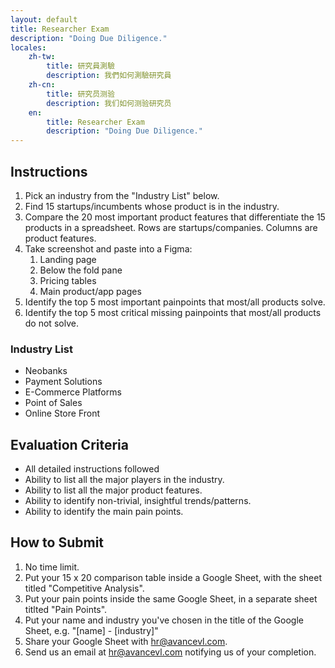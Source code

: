 ```yaml
---
layout: default
title: Researcher Exam
description: "Doing Due Diligence."
locales:
    zh-tw:
        title: 研究員測驗
        description: 我們如何測驗研究員
    zh-cn:
        title: 研究员测验
        description: 我们如何测验研究员
    en:
        title: Researcher Exam
        description: "Doing Due Diligence."
---
```


<a name="zh-tw"></a>

<a name="zh-cn"></a>

<a name="en"></a>

## Instructions

1. Pick an industry from the "Industry List" below.
1. Find 15 startups/incumbents whose product is in the industry.
1. Compare the 20 most important product features that differentiate the 15 products in a spreadsheet. Rows are startups/companies. Columns are product features.
1. Take screenshot and paste into a Figma:
    1. Landing page
    1. Below the fold pane
    1. Pricing tables
    1. Main product/app pages
1. Identify the top 5 most important painpoints that most/all products solve.
1. Identify the top 5 most critical missing painpoints that most/all products do not solve.

### Industry List

* Neobanks
* Payment Solutions
* E-Commerce Platforms
* Point of Sales
* Online Store Front

## Evaluation Criteria

* All detailed instructions followed
* Ability to list all the major players in the industry.
* Ability to list all the major product features.
* Ability to identify non-trivial, insightful trends/patterns.
* Ability to identify the main pain points.

## How to Submit

1. No time limit.
1. Put your 15 x 20 comparison table inside a Google Sheet, with the sheet titled "Competitive Analysis".
1. Put your pain points inside the same Google Sheet, in a separate sheet titlted "Pain Points".
1. Put your name and industry you've chosen in the title of the Google Sheet, e.g. "[name] - [industry]"
1. Share your Google Sheet with [hr@avancevl.com](mailto:hr@avancevl.com).
1. Send us an email at [hr@avancevl.com](mailto:hr@avancevl.com) notifying us of your completion.